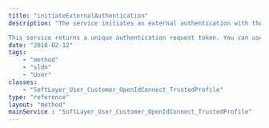 ```yaml
---
title: "initiateExternalAuthentication"
description: "The service initiates an external authentication with the given external authentication vendor. The authentication container and its content will be verified before an attempt is made to initiate an external authentication. [SoftLayer_Container_User_Customer_External_Binding_Phone](reference/datatypes/SoftLayer_Container_User_Customer_External_Binding_Phone) container can be used for this service. 

This service returns a unique authentication request token. You can use [SoftLayer_User_Customer::checkExternalAuthenticationStatus](reference/datatypes/$1/#$2) service to check if the authentication request is complete or not. "
date: "2018-02-12"
tags:
    - "method"
    - "sldn"
    - "User"
classes:
    - "SoftLayer_User_Customer_OpenIdConnect_TrustedProfile"
type: "reference"
layout: "method"
mainService : "SoftLayer_User_Customer_OpenIdConnect_TrustedProfile"
---
```

